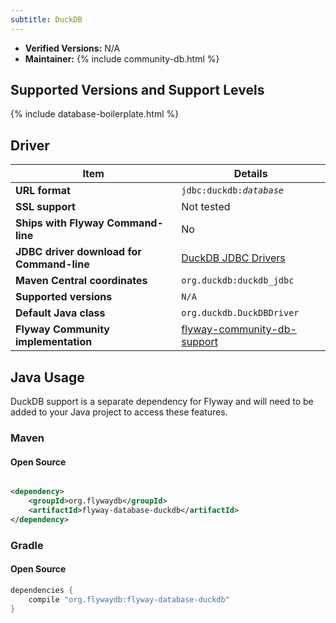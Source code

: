 ```yaml
---
subtitle: DuckDB
---
```


- **Verified Versions:** N/A
- **Maintainer:** {% include community-db.html %}

## Supported Versions and Support Levels

{% include database-boilerplate.html %}

## Driver

| Item                                | Details                                                           |
| ----------------------------------- | ----------------------------------------------------------------- |
| **URL format**                      | <code>jdbc:duckdb:<i>database</i></code>                          |
| **SSL support**                     | Not tested                                                        |
| **Ships with Flyway Command-line**  | No                                                                |
| **JDBC driver download for Command-line** | [DuckDB JDBC Drivers](https://duckdb.org/docs/installation/?version=stable&environment=java&download_method=direct) |
| **Maven Central coordinates**       | `org.duckdb:duckdb_jdbc`                                          |
| **Supported versions**              | `N/A`                                                             |
| **Default Java class**              | `org.duckdb.DuckDBDriver`                                         |
| **Flyway Community implementation** | [flyway-community-db-support](https://github.com/flyway/flyway-community-db-support/tree/main/flyway-database-duckdb) |


## Java Usage

DuckDB support is a separate dependency for Flyway and will need to be added to your Java project to access these features.

### Maven

#### Open Source

```xml

<dependency>
    <groupId>org.flywaydb</groupId>
    <artifactId>flyway-database-duckdb</artifactId>
</dependency>
```

### Gradle

#### Open Source

```groovy
dependencies {
    compile "org.flywaydb:flyway-database-duckdb"
}
```